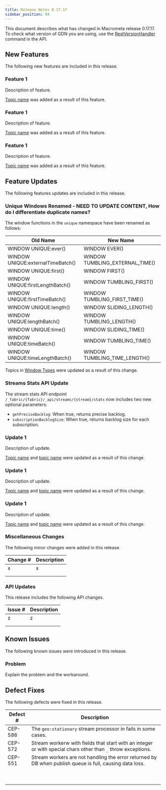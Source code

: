 ```yaml
---
title: Release Notes 0.17.17
sidebar_position: 94
---
```


This document describes what has changed in Macrometa release 0.17.17. To check what version of GDN you are using, use the [RestVersionHandler](https://macrometa.com/docs/api#/operations/RestVersionHandler) command in the API.

## New Features

The following new features are included in this release.

### Feature 1

Description of feature.

[Topic name](link) was added as a result of this feature.

### Feature 1

Description of feature.

[Topic name](link) was added as a result of this feature.

### Feature 1

Description of feature.

[Topic name](link) was added as a result of this feature.

## Feature Updates

The following features updates are included in this release.

### Unique Windows Renamed - NEED TO UPDATE CONTENT, How do I differentiate duplicate names?

The window functions in the `unique` namespace have been renamed as follows:

| Old Name                       | New Name                          |
|------------------------------- |----------------------------------|
| WINDOW UNIQUE:ever()           | WINDOW EVER()                     |
| WINDOW UNIQUE:externalTimeBatch() | WINDOW TUMBLING_EXTERNAL_TIME() |
| WINDOW UNIQUE:first()          | WINDOW FIRST()                    |
| WINDOW UNIQUE:firstLengthBatch() | WINDOW TUMBLING_FIRST()          |
| WINDOW UNIQUE:firstTimeBatch() | WINDOW TUMBLING_FIRST_TIME()      |
| WINDOW UNIQUE:length()         | WINDOW SLIDING_LENGTH()           |
| WINDOW UNIQUE:lengthBatch()    | WINDOW TUMBLING_LENGTH()          |
| WINDOW UNIQUE:time()           | WINDOW SLIDING_TIME()             |
| WINDOW UNIQUE:timeBatch()      | WINDOW TUMBLING_TIME()            |
| WINDOW UNIQUE:timeLengthBatch() | WINDOW TUMBLING_TIME_LENGTH()    |

Topics in [Window Types](../cep/windows/window-types/) were updated as a result of this change.

### Streams Stats API Update

The stream stats API endpoint `/_fabric/{fabric}/_api/streams/{stream}/stats` now includes two new optional parameters:

- `getPreciseBacklog`: When true, returns precise backlog.
- `subscriptionBacklogSize`: When true, returns backlog size for each subscription.

### Update 1

Description of update.

[Topic name](link) and [topic name](link) were updated as a result of this change.

### Update 1

Description of update.

[Topic name](link) and [topic name](link) were updated as a result of this change.

### Update 1

Description of update.

[Topic name](link) and [topic name](link) were updated as a result of this change.

### Miscellaneous Changes

The following minor changes were added in this release.

| Change # | Description |
| -------- | ----------- |
| x        | x           |
|          |             |
|          |             |

### API Updates

This release includes the following API changes.

| Issue # | Description |
| ------- | ----------- |
| z       | z           |
|         |             |
|         |             |

## Known Issues

The following known issues were introduced in this release.

### Problem

Explain the problem and the workaround.

## Defect Fixes

The following defects were fixed in this release.

| Defect #  | Description  |
|---|---|
| CEP-586  | The `geo:stationary` stream processor in fails in some cases.  |
| CEP-572  | Stream workerw with fields that start with an integer or with special chars other than `_` throw exceptions.  |
| CEP-551  | Stream workers are not handling the error returned by DB when publish queue is full, causing data loss.  |
|   |   |
|   |   |
|   |   |
|   |   |
|   |   |
|   |   |
|   |   |
|   |   |
|   |   |